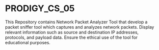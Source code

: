 # PRODIGY_CS_05
This Repository contains Network Packet Analyzer Tool that develop a packet sniffer tool which captures and analyzes network packets. Display relevant information such as source and destination IP addresses, protocols, and payload data.  Ensure the ethical use of the tool for educational purposes.
